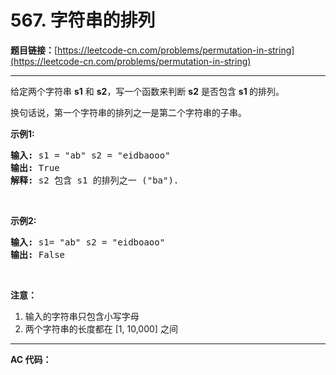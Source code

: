 # 567. 字符串的排列

**题目链接：**[https://leetcode-cn.com/problems/permutation-in-string](https://leetcode-cn.com/problems/permutation-in-string)

---

<div class="content__1Y2H">
 <div class="notranslate">
  <p>给定两个字符串&nbsp;<strong>s1</strong>&nbsp;和&nbsp;<strong>s2</strong>，写一个函数来判断 <strong>s2</strong> 是否包含 <strong>s1&nbsp;</strong>的排列。</p> 
  <p>换句话说，第一个字符串的排列之一是第二个字符串的子串。</p> 
  <p><strong>示例1:</strong></p> 
  <pre class="language-text"><strong>输入: </strong>s1 = "ab" s2 = "eidbaooo"
<strong>输出: </strong>True
<strong>解释:</strong> s2 包含 s1 的排列之一 ("ba").
</pre> 
  <p>&nbsp;</p> 
  <p><strong>示例2:</strong></p> 
  <pre class="language-text"><strong>输入: </strong>s1= "ab" s2 = "eidboaoo"
<strong>输出:</strong> False
</pre> 
  <p>&nbsp;</p> 
  <p><strong>注意：</strong></p> 
  <ol> 
   <li>输入的字符串只包含小写字母</li> 
   <li>两个字符串的长度都在 [1, 10,000] 之间</li> 
  </ol> 
 </div>
</div>

---

**AC 代码：**

```java

```
